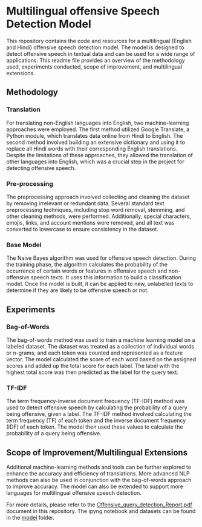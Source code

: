 # Multilingual offensive Speech Detection Model

This repository contains the code and resources for a multilingual (English and Hindi) offensive speech detection model. The model is designed to detect offensive speech in textual data and can be used for a wide range of applications. This readme file provides an overview of the methodology used, experiments conducted, scope of improvement, and multilingual extensions.

## Methodology

### Translation
For translating non-English languages into English, two machine-learning approaches were employed. The first method utilized Google Translate, a Python module, which translates data online from Hindi to English. The second method involved building an extensive dictionary and using it to replace all Hindi words with their corresponding English translations. Despite the limitations of these approaches, they allowed the translation of other languages into English, which was a crucial step in the project for detecting offensive speech.

### Pre-processing
The preprocessing approach involved collecting and cleaning the dataset by removing irrelevant or redundant data. Several standard text preprocessing techniques, including stop word removal, stemming, and other cleaning methods, were performed. Additionally, special characters, emojis, links, and account mentions were removed, and all text was converted to lowercase to ensure consistency in the dataset.

### Base Model
The Naive Bayes algorithm was used for offensive speech detection. During the training phase, the algorithm calculates the probability of the occurrence of certain words or features in offensive speech and non-offensive speech texts. It uses this information to build a classification model. Once the model is built, it can be applied to new, unlabelled texts to determine if they are likely to be offensive speech or not.

## Experiments

### Bag-of-Words
The bag-of-words method was used to train a machine learning model on a labeled dataset. The dataset was treated as a collection of individual words or n-grams, and each token was counted and represented as a feature vector. The model calculated the score of each word based on the assigned scores and added up the total score for each label. The label with the highest total score was then predicted as the label for the query text.

### TF-IDF
The term frequency-inverse document frequency (TF-IDF) method was used to detect offensive speech by calculating the probability of a query being offensive, given a label. The TF-IDF method involved calculating the term frequency (TF) of each token and the inverse document frequency (IDF) of each token. The model then used these values to calculate the probability of a query being offensive.

## Scope of Improvement/Multilingual Extensions
Additional machine-learning methods and tools can be further explored to enhance the accuracy and efficiency of translations. More advanced NLP methods can also be used in conjunction with the bag-of-words approach to improve accuracy. The model can also be extended to support more languages for multilingual offensive speech detection.

For more details, please refer to the [Offensive_query_detection_Report.pdf](Offensive_query_detection_Report.pdf) document in this repository. The ipyng notebook and datasets can be found in the [model](model) folder.